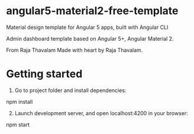 # angular5-material2-free-template
Material design template for Angular 5 apps, built with Angular CLI

Admin dashboard template based on Angular 5+, Angular Material 2.

From Raja Thavalam
Made with heart by Raja Thavalam.

# Getting started

1. Go to project folder and install dependencies:

npm install

2. Launch development server, and open localhost:4200 in your browser:

npm start









